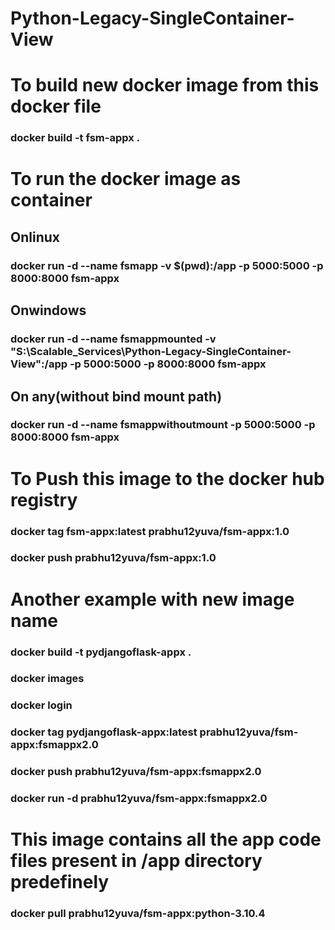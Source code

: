 # Python-Legacy-SingleContainer-View


# To build new docker image from this docker file
### docker build -t fsm-appx .
# To run the docker image as container
## Onlinux
### docker run -d --name fsmapp -v $(pwd):/app -p 5000:5000 -p 8000:8000  fsm-appx
## Onwindows
### docker run -d --name fsmappmounted -v "S:\Scalable_Services\Python-Legacy-SingleContainer-View":/app -p 5000:5000 -p 8000:8000 fsm-appx
## On any(without bind mount path)
### docker run -d --name fsmappwithoutmount  -p 5000:5000 -p 8000:8000  fsm-appx

# To Push this image to the docker hub registry
### docker tag fsm-appx:latest prabhu12yuva/fsm-appx:1.0
### docker push prabhu12yuva/fsm-appx:1.0

# Another example with new image name
### docker build -t pydjangoflask-appx .
### docker images
### docker login
### docker tag pydjangoflask-appx:latest prabhu12yuva/fsm-appx:fsmappx2.0
### docker push prabhu12yuva/fsm-appx:fsmappx2.0
### docker run -d prabhu12yuva/fsm-appx:fsmappx2.0
# This image contains all the app code files present in /app directory predefinely
### docker pull prabhu12yuva/fsm-appx:python-3.10.4
